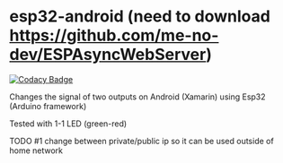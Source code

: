 # esp32-android (need to download https://github.com/me-no-dev/ESPAsyncWebServer)
[![Codacy Badge](https://app.codacy.com/project/badge/Grade/75b77fa8d27c4c5e9c3e020e271feabf)](https://app.codacy.com/gh/vizinudlixd/esp32-android/dashboard?utm_source=gh&utm_medium=referral&utm_content=&utm_campaign=Badge_grade)

Changes the signal of two outputs on Android (Xamarin) using Esp32 (Arduino framework)

Tested with 1-1 LED (green-red)

TODO 
#1 change between private/public ip so it can be used outside of home network
